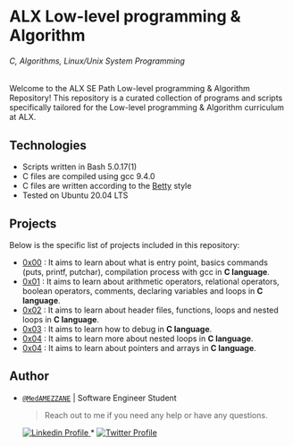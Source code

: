 # ALX Low-level programming & Algorithm
###### *C, Algorithms, Linux/Unix System Programming*

Welcome to the ALX SE Path Low-level programming & Algorithm Repository! This repository is a curated collection of programs and scripts specifically tailored for the Low-level programming & Algorithm curriculum at ALX.

## Technologies
* Scripts written in Bash 5.0.17(1)
* C files are compiled using gcc 9.4.0
* C files are written according to the [Betty](https://github.com/alx-tools/Betty) style
* Tested on Ubuntu 20.04 LTS

## Projects
Below is the specific list of projects included in this repository:

- [0x00](./0x00-hello_world) : It aims to learn about what is entry point, basics commands (puts, printf, putchar), compilation process with gcc in **C language**.
- [0x01](./0x01-variables_if_else_while) : It aims to learn about arithmetic operators, relational operators, boolean operators, comments, declaring variables and loops in **C language**.
- [0x02](./0x02-functions_nested_loops) : It aims to learn about header files, functions, loops and nested loops in **C language**.
- [0x03](./0x03-debugging) : It aims to learn how to debug in **C language**.
- [0x04](./0x04-more_functions_nested_loops) : It aims to learn more about nested loops in **C language**.
- [0x04](./0x05-pointers_arrays_strings) : It aims to learn about pointers and arrays in **C language**.


## Author

- [`@MedAMEZZANE`]() | Software Engineer Student

    > Reach out to me if you need any help or have any questions.

    <a href="https://www.linkedin.com/in/mohamed-amezzane/">
        <img alt="Linkedin Profile" src="https://img.shields.io/badge/-Linkedin-0072b1?style=flat&logo=Linkedin&logoColor=white&link=https://www.linkedin.com/in/mohamed-amezzane/" />
    </a>
    <span> * </span>
    <a href="https://twitter.com/MedAMEZZANE">
        <img alt="Twitter Profile" src="https://img.shields.io/badge/-Twitter-0072b1?style=flat&logo=Twitter&logoColor=white&link=https://www.linkedin.com/in/mohamed-amezzane/&color=1DA1F2" />
    </a>
